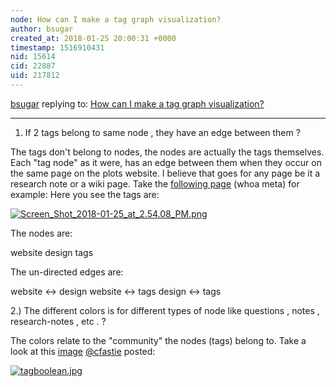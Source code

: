 ```yaml
---
node: How can I make a tag graph visualization?
author: bsugar
created_at: 2018-01-25 20:00:31 +0000
timestamp: 1516910431
nid: 15614
cid: 22887
uid: 217812
---
```




[bsugar](../profile/bsugar) replying to: [How can I make a tag graph visualization?](../notes/bsugar/01-25-2018/how-was-the-tag-graph-visualization-made)

----
1) If 2 tags belong to same node , they have an edge between them ?

The tags don't belong to nodes, the nodes are actually the tags themselves.  Each "tag node" as it were, has an edge between them when they occur on the same page on the plots website.  I believe that goes for any page be it a research note or a wiki page.  Take the [following page](https://publiclab.org/questions/tommystyles/10-20-2017/need-your-feedback-on-tag-pages) (whoa meta) for example:  Here you see the tags are:

[![Screen_Shot_2018-01-25_at_2.54.08_PM.png](https://publiclab.org/system/images/photos/000/023/339/large/Screen_Shot_2018-01-25_at_2.54.08_PM.png)](https://publiclab.org/system/images/photos/000/023/339/original/Screen_Shot_2018-01-25_at_2.54.08_PM.png)

The nodes are: 

website
design
tags

The un-directed edges are:

website <-> design
website <-> tags
design <-> tags

2.) The different colors is for different types of node like questions , notes , research-notes , etc . ?

The colors relate to the "community" the nodes (tags) belong to.  Take a look at this [image](https://publiclab.org/notes/liz/09-15-2016/first-draft-of-tag-graph#c15404) [@cfastie](/profile/cfastie) posted:


[![tagboolean.jpg](https://publiclab.org/system/images/photos/000/023/340/large/tagboolean.jpg)](https://publiclab.org/system/images/photos/000/023/340/original/tagboolean.jpg)

